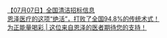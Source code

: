   
[【07月07日】全国清洁招标信息](http://www.dianyue.me/archives/919/5lifmw3ulbe4en7l/)  
[恩泽医疗的这项“绝活”，打败了全国94.8%的传统术式！](http://www.dianyue.me/archives/799/hgsl269kzbhfkv4j/)  
[为正能量喝彩 | 这位来自恩泽的医者期待您的支持！](http://www.dianyue.me/archives/799/4vqkf58oy78xlgnb/)